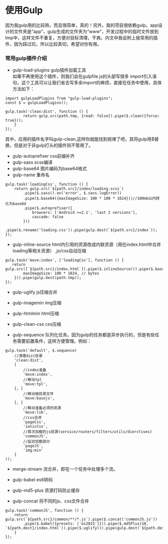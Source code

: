 使用Gulp
===============

 
因为我gulp用的比较熟，而且很简单，真的！另外，我的项目很依赖gulp。app设计的文件夹是“app”，gulp生成的文件夹为“www”，开发过程中的临时文件放到tmp中，这样文件不重复，方便对目标清理，干爽。内文中我会附上我常用的插件，因为踩过坑，所以比较真切，希望对你有用。

### 常用gulp插件介绍

-  gulp-load-plugins gulp插件加载工具  
如果不再使用这个插件，则我们会在gulpfile.js的头部写很多 import引入语句，这个工具可以让我们省去写多余import的麻烦，直接在任务中使用，具体方法如下：

```
import gulpLoadPlugins from "gulp-load-plugins";
const $ = gulpLoadPlugins();

gulp.task('clean:dist', function () {
		return gulp.src(path.tmp, {read: false}).pipe($.clean({force: true}));
    }
});
```

其中，应用的插件名字叫gulp-clean,这样你就能找到规律了吧，其将gulp用$替换，但是对于非gulp打头的插件则不管用了。

-  gulp-autoprefixer css前缀补齐
-  gulp-sass scss编译
-  gulp-base64 图片编码为base64格式
-  gulp-name 重命名

```
gulp.task('loadingCss', function () {
    return gulp.src(`${path.src}/index/loading.scss`)
        .pipe($.sass().on('error', $.sass.logError))
        .pipe($.base64({maxImageSize: 100 * 100 * 1024}))//100mb以内转化为base64
        .pipe($.autoprefixer({
            browsers: ['Android >=2.1', 'last 2 versions'],
            cascade: false
        }))
        .pipe($.rename('loading.css')).pipe(gulp.dest(`${path.src}/index`));
});
```

- gulp-inline-source html内引用的资源改成内联资源（用在index.html中合并loading等相关资源） ,js/css自动压缩


```
gulp.task('move:index', ['loadingCss'], function () {
   return gulp.src([`${path.src}/index.html`]).pipe($.inlineSource()).pipe($.base64({
        maxImageSize: 100 * 1024, // bytes
    })).pipe(gulp.dest(path.tmp));
});
```

- gulp-uglify js压缩合并
- gulp-imagemin img压缩
- gulp-htmlmin html压缩
- gulp-clean-css css压缩




- gulp-sequence 队列化任务。因为gulp的任务都是异步执行的，但是有些任务需要前置条件，这样方便管理。例如：

```
gulp.task('default', $.sequence(
    //清理dist目录
    'clean:dist',
    [
        //index准备
        'move:index',
        //移动tpl
        'move:tpl',
    ], [
        //移动根目录文件
        'move:basejs',
    ], [
        //移动准备必须的资源
        'move:lib',
        //css合并
        'pageCss',
        'ionicCss',
        //首次加载的js资源(service/routers/filters/utils/dierctives)
        'commonJS',
        //延迟加载部分
        'pageJS',
        'img:min'
    ]
));

```

- merge-stream 流合并，即在一个任务中处理多个流。

- gulp-babel es6转码
- gulp-md5-plus 资源打码防止缓存
- gulp-concat 将不同的js、css文件合并


```
gulp.task('commonJS', function () {
    return gulp.src(`${path.src}/common/**/*.js`).pipe($.concat('commonJS.js'))
        .pipe($.babel({presets: ['es2015']})).pipe($.md5Plus(10, `${path.dest}/index.html`)).pipe($.uglify()).pipe(gulp.dest(`${path.dest}/js`))
    }
});
```







